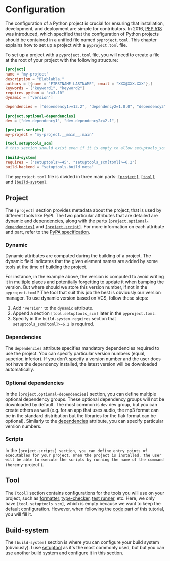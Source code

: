 # Configuration

The configuration of a Python project is crucial for ensuring that installation, development, and deployment are simple for contributors.
In 2016, [PEP 518](https://peps.python.org/pep-0518/) was introduced, which specified that the configuration of Python projects should be contained in a unified file named `pyproject.toml`.
This chapter explains how to set up a project with a `pyproject.toml` file.

To set up a project with a `pyproject.toml` file, you will need to create a file at the root of your project with the following structure:

```toml
[project]
name = "my-project"
description = "Blablabla."
authors = [{name = "FIRSTNAME LASTNAME", email = "XXX@XXX.XXX"},]
keywords = ["keyword1", "keyword2"]
requires-python = ">=3.10"
dynamic = ["version"]

dependencies = ["dependency1>=13.2", "dependency2=1.0.0", "dependency3",]

[project.optional-dependencies]
dev = ["dev-dependency1", "dev-dependency2>=2.1",]

[project.scripts]
my-project = "my-project.__main__:main"

[tool.setuptools_scm]
# this section should exist even if it is empty to allow setuptools_scm to work

[build-system]
requires = ["setuptools>=45", "setuptools_scm[toml]>=6.2"]
build-backend = "setuptools.build_meta"
```

The `pyproject.toml` file is divided in three main parts: [`[project]`](#project), [`[tool]`](#tool), and [`[build-system]`](#build-system).

## Project

The `[project]` section provides metadata about the project, that is used by different tools like PyPI.
The two particular attributes that are detailed are [dynamic](#dynamic) and [dependencies](#dependencies), along with the parts [`[project.optional-dependencies]`](#optional-dependencies) and [`[project.script]`](#scripts).
For more information on each attribute and part, refer to the [PyPA specification](https://packaging.python.org/en/latest/specifications/declaring-project-metadata/).

### Dynamic

Dynamic attributes are computed during the building of a project.
The dynamic field indicates that the given element names are added by some tools at the time of building the project.

For instance, in the example above, the version is computed to avoid writing it in multiple places and potentially forgetting to update it when bumping the version.
But where should we store this version number, if not in the `pyproject.toml`?
The tool that suit this job the best is obviously our version manager.
To use dynamic version based on VCS, follow these steps:

1) Add  `"version"` to the `dynamic` attribute.
2) Append a section `[tool.setuptools_scm]` later in the `pyproject.toml`.
3) Specify in the `build-system.requires` section that `setuptools_scm[toml]>=6.2` is required.

### Dependencies

The `dependencies` attribute specifies mandatory dependencies required to use the project.
You can specify particular version numbers (equal, superior, inferior).
If you don't specify a version number and the user does not have the dependency installed, the latest version will be downloaded automatically.

### Optional dependencies

In the  `[project.optional-dependencies]` section, you can define multiple optional dependency groups.
These optional dependency groups will not be downloaded by default.
The most common is `dev` dev group, but you can create others as well (e.g. for an app that uses audio, the mp3 format can be in the standard distribution but the libraries for the flak format can be optional).
Similarly to the [dependencies](#dependencies) attribute, you can specify particular version numbers.

### Scripts

In the `[project.scripts] section, you can define entry points of executables for your project.
When the project is installed, the user will be able to execute the scripts by running the name of the command (here`my-project`).

## Tool

The `[tool]` section contains configurations for the tools you will use on your project, such as [formatter](../code/format.md), [type-checker](../code/type-check.md), [test runner](../code/test/execution.md), etc.
Here, we only have `[tool.setuptools_scm]`, which is empty because we want to keep the default configuration.
However, when following the [code](../code/README.md) part of this tutorial, you will fill it.

## Build-system

The `[build-system]` section is where you can configure your build system (obviously).
I use [setuptool](https://setuptools.pypa.io/en/latest/userguide/pyproject_config.html) as it's the most commonly used, but but you can use another build system and configure it in this section.
